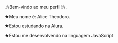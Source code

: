 .✰Bem-vindo ao meu perfil!✰.

★Meu nome é: Alice Theodoro.

★Estou estudando na Alura.

★Estou me desenvolvendo na linguagem JavaScript
